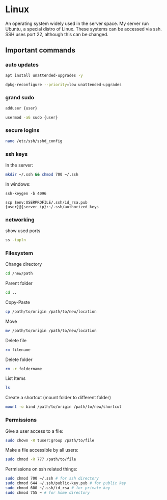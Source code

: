 # Linux
An operating system widely used in the server space. My server run Ubuntu, a special distro of Linux. These systems can be accessed via ssh. SSH uses port 22, although this can be changed.

## Important commands

### auto updates

```bash
apt install unattended-upgrades -y

dpkg-reconfigure --priority=low unattended-upgrades
```

### grand sudo

```bash 
adduser {user}

usermod -aG sudo {user}
```

### secure logins

```sh
nano /etc/ssh/sshd_config
```

### ssh keys

In the server:
```bash
mkdir ~/.ssh && chmod 700 ~/.ssh
```

In windows:
```shell
ssh-keygen -b 4096

scp $env:USERPROFILE/.ssh/id_rsa.pub {user}@{server_ip}:~/.ssh/authorized_keys
```

### networking

show used ports
```sh
ss -tupln
```


### Filesystem

Change directory
```bash
cd /new/path
```

Parent folder
```bash
cd ..
```

Copy-Paste
```bash
cp /path/to/origin /path/to/new/location
```

Move
```bash
mv /path/to/origin /path/to/new/location
```

Delete file
```bash
rm filename
```

Delete folder
```bash
rm -r foldername
```

List Items
```bash
ls
```

Create a shortcut (mount folder to different folder)
```bash
mount -o bind /path/to/origin /path/to/new/shortcut
```

### Permissions

Give a user access to a file:
```bash
sudo chown -R tuser:group /path/to/file
```

Make a file accessible by all users:
```bash
sudo chmod -R 777 /path/to/file
```

Permissions on ssh related things:
```sh
sudo chmod 700 ~/.ssh # for ssh directory
sudo chmod 644 ~/.ssh/public-key.pub # for public key
sudo chmod 600 ~/.ssh/id_rsa # for private key
sudo chmod 755 ~ # for home directory
```